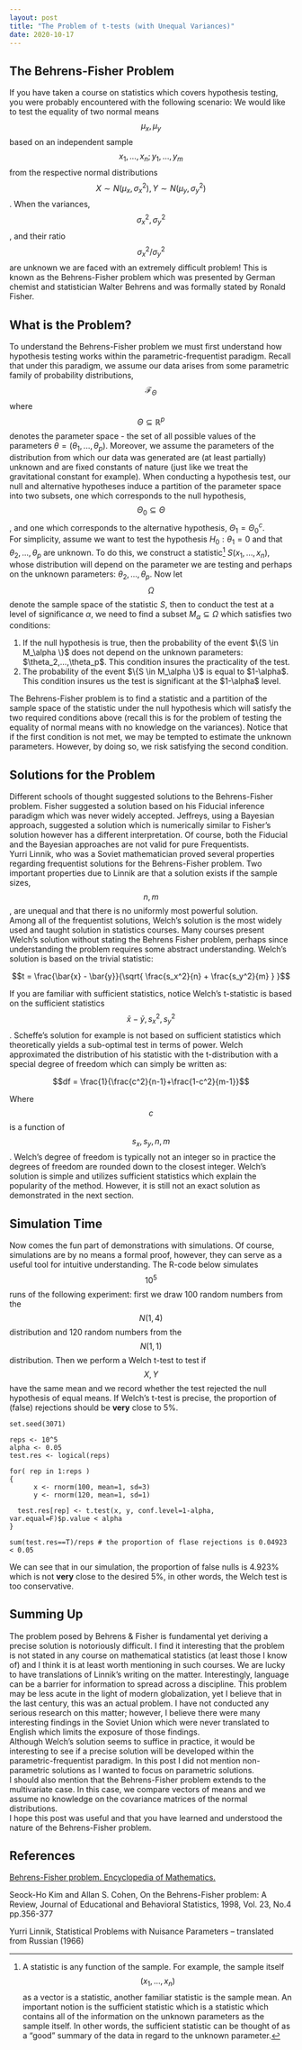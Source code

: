 ```yaml
---
layout: post
title: "The Problem of t-tests (with Unequal Variances)"
date: 2020-10-17
---
```


The Behrens-Fisher Problem
-------

If you have taken a course on statistics which covers hypothesis testing, you were probably encountered with the following scenario: We would like to test the equality of two normal means $$\mu_x, \mu_y$$ based on an independent sample $$x_1,…,x_n; y_1,…,y_m$$ from the respective normal distributions $$X \sim N(\mu_x,\sigma_x^2), Y \sim N(\mu_y, \sigma_y^2)$$. 
When the variances, $$\sigma_x^2, \sigma_y^2$$, and their ratio $$\sigma_x^2 / \sigma_y^2$$ are unknown we are faced with an extremely difficult problem! This is known as the Behrens-Fisher problem which was presented by German chemist and statistician Walter Behrens and was formally stated by Ronald Fisher.

What is the Problem?
---------------------

To understand the Behrens-Fisher problem we must first understand how hypothesis testing works within the parametric-frequentist paradigm. Recall that under this paradigm, we assume our data arises from some parametric family of probability distributions, $$\mathscr{F}_\Theta$$ where $$\Theta \subseteq \mathbb{R}^p$$ denotes the parameter space - the set of all possible values of the parameters $\theta=\left( \theta_1,...,\theta_p \right)$. Moreover, we assume the parameters of the distribution from which our data was generated are (at least partially) unknown and are fixed constants of nature (just like we treat the gravitational constant for example). When conducting a hypothesis test, our null and alternative hypotheses induce a partition of the parameter space into two subsets, one which corresponds to the null hypothesis, $$\Theta_0 \subseteq \Theta$$, and one which corresponds to the alternative hypothesis, $\Theta_1= \Theta_0^c$.  
For simplicity, assume we want to test the hypothesis $H_0: \theta_1=0$ and that $\theta_2,...,\theta_p$ are unknown. To do this, we construct a statistic[^1] $S(x_1,…,x_n)$, whose distribution will depend on the parameter we are testing and perhaps on the unknown parameters: $\theta_2,...,\theta_p$. Now let $$\Omega$$ denote the sample space of the statistic $S$, then to conduct the test at a level of significance $\alpha$, we need to find a subset $M_\alpha \subseteq \Omega$ which satisfies two conditions:
<ol>
<li> If the null hypothesis is true, then the probability of the event $\{S \in M_\alpha \}$ does not depend on the unknown parameters: $\theta_2,...,\theta_p$. This condition insures the practicality of the test.</li>
<li> The probability of the event $\{S \in M_\alpha \}$ is equal to $1-\alpha$. This condition insures us the test is significant at the $1-\alpha$ level.</li>
</ol>
The Behrens-Fisher problem is to find a statistic and a partition of the sample space of the statistic under the null hypothesis which will satisfy the two required conditions above (recall this is for the problem of testing the equality of normal means with no knowledge on the variances). Notice that if the first condition is not met, we may be tempted to estimate the unknown parameters. However, by doing so, we risk satisfying the second condition.

Solutions for the Problem
--------------------------

Different schools of thought suggested solutions to the Behrens-Fisher problem. Fisher suggested a solution based on his Fiducial inference paradigm which was never widely accepted. Jeffreys, using a Bayesian approach, suggested a solution which is numerically similar to Fisher’s solution however has a different interpretation. Of course, both the Fiducial and the Bayesian approaches are not valid for pure Frequentists.  
Yurri Linnik, who was a Soviet mathematician proved several properties regarding frequentist solutions for the Behrens-Fisher problem. Two important properties due to Linnik are that a solution exists if the sample sizes, $$n,m$$, are unequal and that there is no uniformly most powerful solution.  
Among all of the frequentist solutions, Welch’s solution is the most widely used and taught solution in statistics courses. Many courses present Welch’s solution without stating the Behrens Fisher problem, perhaps since understanding the problem requires some abstract understanding. Welch’s solution is based on the trivial statistic:

$$t = \frac{\bar{x} - \bar{y}}{\sqrt{ \frac{s_x^2}{n} + \frac{s_y^2}{m} } }$$

If you are familiar with sufficient statistics, notice Welch’s t-statistic is based on the sufficient statistics $$\bar{x} - \bar{y}, s_x^2, s_y^2$$. Scheffe’s solution for example is not based on sufficient statistics which theoretically yields a sub-optimal test in terms of power. Welch approximated the distribution of his statistic with the t-distribution with a special degree of freedom which can simply be written as:

$$df = \frac{1}{\frac{c^2}{n-1}+\frac{1-c^2}{m-1}}$$

Where $$c$$ is a function of $$s_x, s_y, n, m$$. Welch’s degree of freedom is typically not an integer so in practice the degrees of freedom are rounded down to the closest integer. 
Welch’s solution is simple and utilizes sufficient statistics which explain the popularity of the method. However, it is still not an exact solution as demonstrated in the next section.

Simulation Time
----------------

Now comes the fun part of demonstrations with simulations. Of course, simulations are by no means a formal proof, however, they can serve as a useful tool for intuitive understanding. The R-code below simulates $$10^5$$ runs of the following experiment: first we draw 100 random numbers from the $$N(1,4)$$ distribution and 120 random numbers from the $$N(1,1)$$ distribution. Then we perform a Welch t-test to test if $$X,Y$$ have the same mean and we record whether the test rejected the null hypothesis of equal means. If Welch’s t-test is precise, the proportion of (false) rejections should be **very** close to 5%. 

```
set.seed(3071)

reps <- 10^5
alpha <- 0.05 
test.res <- logical(reps)

for( rep in 1:reps )
{
      x <- rnorm(100, mean=1, sd=3)
      y <- rnorm(120, mean=1, sd=1)
  
  test.res[rep] <- t.test(x, y, conf.level=1-alpha, var.equal=F)$p.value < alpha
}

sum(test.res==T)/reps # the proportion of flase rejections is 0.04923 < 0.05

``` 

We can see that in our simulation, the proportion of false nulls is 4.923% which is not **very** close to the desired 5%, in other words, the Welch test is too conservative.

Summing Up
-----------

The problem posed by Behrens & Fisher is fundamental yet deriving a precise solution is notoriously difficult. I find it interesting that the problem is not stated in any course on mathematical statistics (at least those I know of) and I think it is at least worth mentioning in such courses. We are lucky to have translations of Linnik’s writing on the matter. Interestingly, language can be a barrier for information to spread across a discipline. This problem may be less acute in the light of modern globalization, yet I believe that in the last century, this was an actual problem. I have not conducted any serious research on this matter; however, I believe there were many interesting findings in the Soviet Union which were never translated to English which limits the exposure of those findings.   
Although Welch’s solution seems to suffice in practice, it would be interesting to see if a precise solution will be developed within the parametric-frequentist paradigm. In this post I did not mention non-parametric solutions as I wanted to focus on parametric solutions.  
I should also mention that the Behrens-Fisher problem extends to the multivariate case. In this case, we compare vectors of means and we assume no knowledge on the covariance matrices of the normal distributions.  
I hope this post was useful and that you have learned and understood the nature of the Behrens-Fisher problem.

[^1]: A statistic is any function of the sample. For example, the sample itself $$(x_1,…,x_n)$$ as a vector is a statistic, another familiar statistic is the sample mean. An important notion is the sufficient statistic which is a statistic which contains all of the information on the unknown parameters as the sample itself. In other words, the sufficient statistic can be thought of as a “good” summary of the data in regard to the unknown parameter.  

References
-----------

[Behrens-Fisher problem. Encyclopedia of Mathematics.](https://encyclopediaofmath.org/wiki/Behrens-Fisher_problem)

Seock-Ho Kim and Allan S. Cohen, On the Behrens-Fisher problem: A Review, Journal of Educational and Behavioral Statistics, 1998, Vol. 23, No.4 pp.356-377

Yurri Linnik, Statistical Problems with Nuisance Parameters – translated from Russian (1966)  


